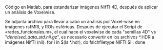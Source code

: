 Código en Matlab, para estandarizar imágenes NifTI 4D, después de aplicar un análisis de Voxelwise.

Se adjunta archivo para llevar a cabo un análisis por Voxel-wise en imágenes rsfMRI, y ROIs esféricas. Despues de ejecutar el Script de «redes_funcionales.m», el cual hace el voxelwise de cada "semillas 4D" vs "*denoised_data_std.nii.gz*", es necesario convertir en los archivos *.HDR a imágenes NifTI (nii).
for i in $(ls *.hdr); do fslchfiletype NIFTI $i ; done
